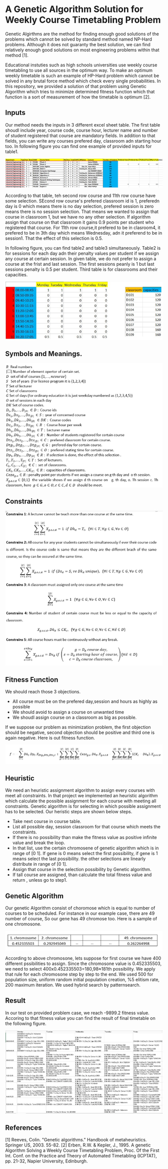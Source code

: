 # A Genetic Algorithm Solution for Weekly Course Timetabling Problem

Genetic Algirthms are the method for finding enough good solutions of the problems which cannot be solved by standard method named NP-Hard problems. Although it does not guaranty the best solution, we can find relatively enough good solutions on most engineering problems within that method [1]. 

Educational instuties such as high schools universities use weekly course timetabling to use all sources in the optimum way. To make an optimum weekly timetable is such an example of HP-Hard problem which cannot be solved in any brutal force method which check every single probabilities. In this repository, we provided a solution of that problem using Genetic Algorithm which tries to minimize determined fitness function which that function is a sort of measurement of how the timetable is optimum [2].

## Inputs

Our method needs the inputs in 3 different excel sheet table. The first table shoudl include year, course code, course hour, lecturer name and number of student registered that course are mandatory fields. In addition to that fields, you can write any courses prefered day, classroom adn starting hour too. In following figure you can find one example of provided inputs for table1.

![Sample image](Output/courses.jpg?raw=true "Title")

According to that table, teh second row course and 11th row course have some selection. SEcond row course's prefered classroom id is 1, preferedn day is 0 which means there is no day selection, prefered session is zero means there is no session selection. That means we wanted to assign that course in classroom 1, but we have no any other selection. If algorithm assign that course on that classroom it gains 0.9 points per student who registered that course. For 11th row course,it prefered to be in clasroom4, it prefered to be in 3th day which means Wednesday, adn it preferend to be in session1. That the effect of this selection is 0.5. 

In following figure, you can find table2 and table3 simultaneously. Table2 is for sessions for each day adn their penalty values per student if we assign any course at certain session. In given table, we do not prefer to assign a course at the frist and last session. The first sessions peanly is 1 but last sessions penalty is 0.5 per student. Third table is for classrooms and their capacities. 

![Sample image](Output/classhours.jpg?raw=true "Title")

## Symbols and Meanings.

![Sample image](Output/variables.jpg?raw=true "Title")

## Constraints

![Sample image](Output/Constraints.jpg?raw=true "Title")

## Fitness Function

We should reach those 3 objections.
* All course must be on the prefered day,session and hours as highly as possible 
* We should avoid to assign a course on unwanted time 
* We shoudl assign course on a classroom as big as possible.

If we suppose our problem as minimization problem, the first objection should be negative, second objection should be positive and third one is again negative. Here is out fitness function.

![Sample image](Output/fitness.jpg?raw=true "Title")

## Heuristic

We need an heuristic assignment algorithm to assign every courses with meet all constraints. In that project we implemented an heuristic algorithm which calculate the possible assignment for each course with meeting all constraints. Genetic algorithm is for selecting in which possible assignment has to be selected. Our heristic steps are shown below steps.

* Take next course in course table.
* List all possible day, session classroom for that course which meets the constraints.
* If there is no possibility than make the fitness value as positive infinite value and break the loop.
* In that list, use the certain chromosene of genetic algorithm which is in range of [0 1]. If gene is 0 means select the first possibility, if gene is 1 means select the last possibility. the other selections are linearly distribute in range of [0 1].
* Assign that course in the selection possibility by Genetic algorithm.
* If tall course are assigned, than calculate the total fitness value and return , unless go to step1.

## Genetic Algorithm

Our genetic Algorithm consist of choromose which is equal to number of courses to be scheduled. For instance in our example case, there are 49 number of course, So our gene has 49 chromose too. Here is a sample of one chromosone.

![Sample image](Output/chromosome.jpg?raw=true "Title")

According to above chromosone, lets suppose for first course we have 400 different pssibilities to assign. Since the chromosone value is 0.452335503, we need to select 400x0.452335503=180,98≈181th possibility. We apply that rule for each chromosone step by step to the end. We used 500 for population size, uniform random initial population creation, %5 elitism rate, 200 maximum iteration. We used hybrid search by patternsearch.

## Result

In our test on provided problem case, we reach -9899.2 fitness value. Accoring to that fitness value you can find the result of final timetable on the following figure.

![Sample image](Output/result.jpg?raw=true "Title")

## References
[1] Reeves, Colin. "Genetic algorithms." Handbook of metaheuristics. Springer US, 2003. 55-82.
[2] Erben, R.W. & Kepler, J., 1995. A genetic Algorithm Solving a Weekly Course Timetabling Problem, Proc. Of the First Int. Conf. on the Practice and Theory of Automated Timetabling (ICPTAT), pp. 21-32, Napier University, Edinburgh.




